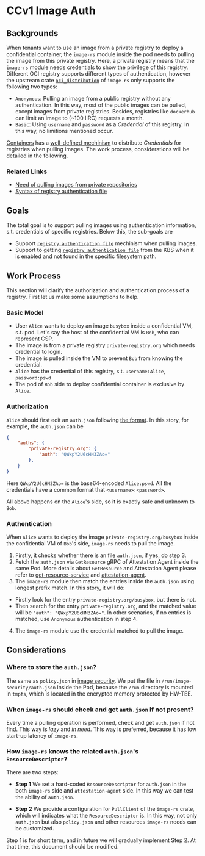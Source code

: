 # CCv1 Image Auth

## Backgrounds

When tenants want to use an image from a private registry to deploy a confidential container, the `image-rs` module inside the pod needs to pulling the image from this private registry.
Here, a private registry means that the `image-rs` module needs credentials to show the privilege of this registry.
Different OCI registry supports different types of authentication, however the upstream crate [`oci_distribution`](https://github.com/krustlet/oci-distribution/tree/main) of `image-rs` only supports the following two types:
- `Anonymous`: Pulling an image from a public registry without any authentication.
In this way, most of the public images can be pulled, except images from private registries.
Besides, registries like `dockerhub` can limit an image to (~100 IIRC) requests a month.
- `Basic`: Using `username` and `password` as a _Credential_ of this registry. In this way, no limitions mentioned occur.

[Containers](https://github.com/containers) has a [well-defined mechinism](https://github.com/containers/image/blob/main/docs/containers-auth.json.5.md) to distribute _Credentials_ for registries when pulling images. The work process, considerations will be detailed in the following.

### Related Links

- [Need of pulling images from private repositories](https://github.com/kata-containers/kata-containers/issues/4601)
- [Syntax of registry authentication file](https://github.com/containers/image/blob/main/docs/containers-auth.json.5.md)

## Goals

The total goal is to support pulling images using authentication information, s.t. credentials of specific registries.
Below this, the sub-goals are
- Support [`registry authentication file`](https://github.com/containers/image/blob/main/docs/containers-auth.json.5.md) mechinism when pulling images.
- Support to getting [`registry authentication file`](https://github.com/containers/image/blob/main/docs/containers-auth.json.5.md) from the KBS when it is enabled and not found in the specific filesystem path.

## Work Process

This section will clarify the authorization and authentication process of a registry.
First let us make some assumptions to help.

### Basic Model

- User `Alice` wants to deploy an image `busybox` inside a confidential VM, s.t. pod. Let's say the host of the confidential VM is `Bob`, who can represent CSP.
- The image is from a private registry `private-registry.org` which needs credential to login.
- The image is pulled inside the VM to prevent `Bob` from knowing the credential.
- `Alice` has the credential of this registry, s.t. `username:Alice`, `password:pswd`
- The pod of `Bob` side to deploy confidential container is exclusive by `Alice`.

### Authorization

`Alice` should first edit an `auth.json` following [the format](https://github.com/containers/image/blob/main/docs/containers-auth.json.5.md#format). In this story, for example, the `auth.json` can be

```json
{
	"auths": {
		"private-registry.org": {
			"auth": "QWxpY2U6cHN3ZAo="
		},
	}
}
```

Here `QWxpY2U6cHN3ZAo=` is the base64-encoded `Alice:pswd`.
All the credentials have a common format that `<username>:<password>`.

All above happens on the `Alice`'s side, so it is exactly safe and unknown to `Bob`.

### Authentication

When `Alice` wants to deploy the image `private-registry.org/busybox` inside the confidential VM of `Bob`'s side, `image-rs` needs to pull the image.

1. Firstly, it checks whether there is an file `auth.json`, if yes, do step 3.
2. Fetch the `auth.json` via `GetResource` gRPC of Attestation Agent inside the same Pod. More details about `GetResource` and Attestation Agent please refer to [get-resource-service](ccv1_image_security_design.md#get-resource-service) and [attestation-agent](ccv1_image_security_design.md#attestation-agent).
3. The `image-rs` module then match the entries inside the `auth.json` using longest prefix match. In this story, it will do:
* Firstly look for the entry `private-registry.org/busybox`, but there is not.
* Then search for the entry `private-registry.org`, and the matched value will be `"auth": "QWxpY2U6cHN3ZAo="`.
In other scenarios, if no entries is matched, use `Anonymous` authentication in step 4.
4. The `image-rs` module use the credential matched to pull the image.

## Considerations

### Where to store the `auth.json`?

The same as `policy.json` in [image security](ccv1_image_security_design.md#policy).
We put the file in `/run/image-security/auth.json` inside the Pod, because the `/run` directory is mounted in `tmpfs`, which is located in the encrypted memory protected by HW-TEE.

### When `image-rs` should check and get `auth.json` if not present?

Every time a pulling operation is performed, check and get `auth.json` if not find. This way is _lazy_ and _in need_.
This way is preferred, because it has low start-up latency of `image-rs`.

### How `image-rs` knows the related `auth.json`'s `ResourceDescriptor`?

There are two steps:

- **Step 1** We set a hard-coded `ResourceDescriptor` for `auth.json` in the both `image-rs` side and `attestation-agent` side. In this way we can test the ability of `auth.json`.

- **Step 2** We provide a configuration for `PullClient` of the `image-rs` crate, which will indicates what the `ResourceDescriptor` is.
In this way, not only `auth.json` but also `policy.json` and other resources `image-rs` needs can be customized.

Step 1 is for short term, and in future we will gradually implement Step 2. At that time, this document should be modified.